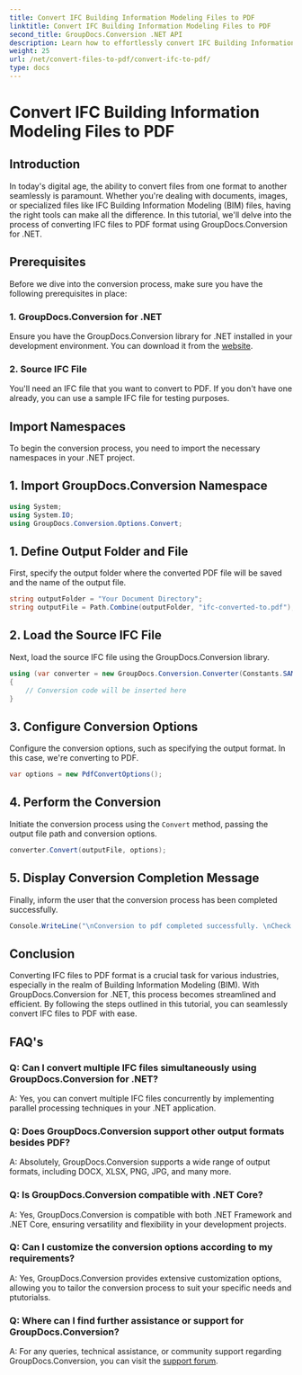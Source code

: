 ```yaml
---
title: Convert IFC Building Information Modeling Files to PDF
linktitle: Convert IFC Building Information Modeling Files to PDF
second_title: GroupDocs.Conversion .NET API
description: Learn how to effortlessly convert IFC Building Information Modeling files to PDF format using GroupDocs.Conversion for .NET.
weight: 25
url: /net/convert-files-to-pdf/convert-ifc-to-pdf/
type: docs
---
```

# Convert IFC Building Information Modeling Files to PDF

## Introduction
In today's digital age, the ability to convert files from one format to another seamlessly is paramount. Whether you're dealing with documents, images, or specialized files like IFC Building Information Modeling (BIM) files, having the right tools can make all the difference. In this tutorial, we'll delve into the process of converting IFC files to PDF format using GroupDocs.Conversion for .NET. 
## Prerequisites
Before we dive into the conversion process, make sure you have the following prerequisites in place:
### 1. GroupDocs.Conversion for .NET
Ensure you have the GroupDocs.Conversion library for .NET installed in your development environment. You can download it from the [website](https://releases.groupdocs.com/conversion/net/).
### 2. Source IFC File
You'll need an IFC file that you want to convert to PDF. If you don't have one already, you can use a sample IFC file for testing purposes.

## Import Namespaces
To begin the conversion process, you need to import the necessary namespaces in your .NET project. 
## 1. Import GroupDocs.Conversion Namespace
```csharp
using System;
using System.IO;
using GroupDocs.Conversion.Options.Convert;
```
## 1. Define Output Folder and File
First, specify the output folder where the converted PDF file will be saved and the name of the output file.
```csharp
string outputFolder = "Your Document Directory";
string outputFile = Path.Combine(outputFolder, "ifc-converted-to.pdf");
```
## 2. Load the Source IFC File
Next, load the source IFC file using the GroupDocs.Conversion library.
```csharp
using (var converter = new GroupDocs.Conversion.Converter(Constants.SAMPLE_IFC))
{
    // Conversion code will be inserted here
}
```
## 3. Configure Conversion Options
Configure the conversion options, such as specifying the output format. In this case, we're converting to PDF.
```csharp
var options = new PdfConvertOptions();
```
## 4. Perform the Conversion
Initiate the conversion process using the `Convert` method, passing the output file path and conversion options.
```csharp
converter.Convert(outputFile, options);
```
## 5. Display Conversion Completion Message
Finally, inform the user that the conversion process has been completed successfully.
```csharp
Console.WriteLine("\nConversion to pdf completed successfully. \nCheck output in {0}", outputFolder);
```

## Conclusion
Converting IFC files to PDF format is a crucial task for various industries, especially in the realm of Building Information Modeling (BIM). With GroupDocs.Conversion for .NET, this process becomes streamlined and efficient. By following the steps outlined in this tutorial, you can seamlessly convert IFC files to PDF with ease.
## FAQ's
### Q: Can I convert multiple IFC files simultaneously using GroupDocs.Conversion for .NET?
A: Yes, you can convert multiple IFC files concurrently by implementing parallel processing techniques in your .NET application.
### Q: Does GroupDocs.Conversion support other output formats besides PDF?
A: Absolutely, GroupDocs.Conversion supports a wide range of output formats, including DOCX, XLSX, PNG, JPG, and many more.
### Q: Is GroupDocs.Conversion compatible with .NET Core?
A: Yes, GroupDocs.Conversion is compatible with both .NET Framework and .NET Core, ensuring versatility and flexibility in your development projects.
### Q: Can I customize the conversion options according to my requirements?
A: Yes, GroupDocs.Conversion provides extensive customization options, allowing you to tailor the conversion process to suit your specific needs and ptutorialss.
### Q: Where can I find further assistance or support for GroupDocs.Conversion?
A: For any queries, technical assistance, or community support regarding GroupDocs.Conversion, you can visit the [support forum](https://forum.groupdocs.com/c/conversion/11).
